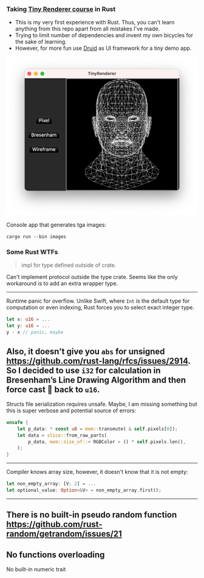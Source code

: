 ### Taking [Tiny Renderer course](https://github.com/ssloy/tinyrenderer) in Rust

- This is my very first experience with Rust. Thus, you can't learn anything from this repo apart from all mistakes I've made.
- Trying to limit number of dependencies and invent my own bicycles for the sake of learning.
- However, for more fun use [Druid](https://github.com/linebender/druid.git) as UI framework for a tiny demo app.  

![Demo app screenshot](app_screenshot.png)

Console app that generates tga images:
```shell
cargo run --bin images
```

### Some Rust WTFs
> impl for type defined outside of crate.

Can't implement protocol outside the type crate. Seems like the only workaround is to add an extra wrapper type.

---
Runtime panic for overflow. Unlike Swift, where `Int` is the default type for computation or even indexing, Rust forces you to select exact integer type.
```rust
let x: u16 = ...
let y: u16 = ...
y - x // panic, maybe
```
Also, it doesn't give you `abs` for unsigned https://github.com/rust-lang/rfcs/issues/2914.
So I decided to use `i32` for calculation in Bresenham’s Line Drawing Algorithm and then force cast :facepalm: back to `u16`.
---
Structs file serialization requires unsafe.
Maybe, I am missing something but this is super verbose and potential source of errors:
```rust
unsafe {
    let p_data: * const u8 = mem::transmute( & self.pixels[0]);
    let data = slice::from_raw_parts(
        p_data, mem::size_of::< RGBColor > () * self.pixels.len(),
    );
}
```
---
Compiler knows array size, however, it doesn't know that it is not empty: 
```rust
let non_empty_array: [V; 2] = ...
let optional_value: Option<&V> = non_empty_array.first();
```
---
There is **no** built-in pseudo random function
https://github.com/rust-random/getrandom/issues/21
---
No functions overloading
---
No built-in numeric trait
